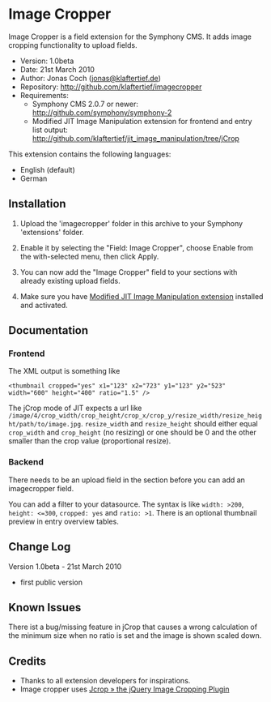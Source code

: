 # Image Cropper

Image Cropper is a field extension for the Symphony CMS. It adds image cropping functionality to upload fields.

* Version: 1.0beta
* Date: 21st March 2010
* Author: Jonas Coch (jonas@klaftertief.de)
* Repository: <http://github.com/klaftertief/imagecropper>
* Requirements:
	* Symphony CMS 2.0.7 or newer: <http://github.com/symphony/symphony-2>
	* Modified JIT Image Manipulation extension for frontend and entry list output: <http://github.com/klaftertief/jit_image_manipulation/tree/jCrop>

This extension contains the following languages:

* English (default)
* German

## Installation

1. Upload the 'imagecropper' folder in this archive to your Symphony 'extensions' folder.

2. Enable it by selecting the "Field: Image Cropper", choose Enable from the with-selected menu, then click Apply.

3. You can now add the "Image Cropper" field to your sections with already existing upload fields.

4. Make sure you have [Modified JIT Image Manipulation extension](http://github.com/klaftertief/jit_image_manipulation/tree/jCrop) installed and activated.

## Documentation

### Frontend

The XML output is something like

	<thumbnail cropped="yes" x1="123" x2="723" y1="123" y2="523" width="600" height="400" ratio="1.5" />

The jCrop mode of JIT expects a url like `/image/4/crop_width/crop_height/crop_x/crop_y/resize_width/resize_height/path/to/image.jpg`. `resize_width` and `resize_height` should either equal `crop_width` and `crop_height` (no resizing) or one should be 0 and the other smaller than the crop value (proportional resize).

### Backend

There needs to be an upload field in the section before you can add an imagecropper field.

You can add a filter to your datasource. The syntax is like `width: >200`, `height: <=300`, `cropped: yes` and `ratio: >1`.
There is an optional thumbnail preview in entry overview tables.

## Change Log

Version 1.0beta - 21st March 2010

* first public version

## Known Issues

There ist a bug/missing feature in jCrop that causes a wrong calculation of the minimum size when no ratio is set and the image is shown scaled down.

## Credits

* Thanks to all extension developers for inspirations.
* Image cropper uses [Jcrop » the jQuery Image Cropping Plugin](http://deepliquid.com/content/Jcrop.html)

